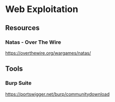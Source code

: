 # Web Exploitation


## Resources

### Natas - Over The Wire
https://overthewire.org/wargames/natas/


## Tools

### Burp Suite
https://portswigger.net/burp/communitydownload
